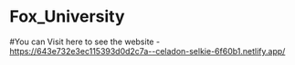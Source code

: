 # Fox_University






#You can Visit here to see the website
-https://643e732e3ec115393d0d2c7a--celadon-selkie-6f60b1.netlify.app/
   

